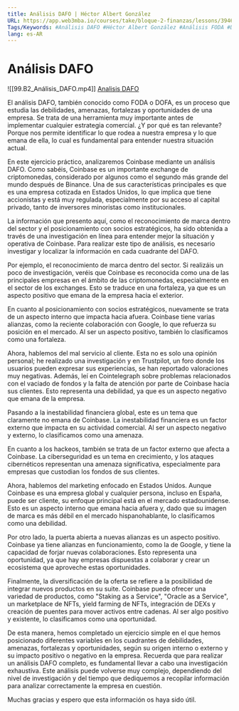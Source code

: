 ```yaml
---
title: Análisis DAFO | Héctor Albert González
URL: https://app.web3mba.io/courses/take/bloque-2-finanzas/lessons/39464117-analisis-dafo-hector-albert-gonzalez
Tags/Keywords: #Análisis DAFO #Héctor Albert González #Análisis FODA #DAFO #FODA
lang: es-AR
---
```

# Análisis DAFO
![[99.B2_Análisis_DAFO.mp4]]
[Analisis DAFO](https://app.web3mba.io?wvideo=kkmo28tqr3)

El análisis DAFO, también conocido como FODA o DOFA, es un proceso que estudia las debilidades, amenazas, fortalezas y oportunidades de una empresa. Se trata de una herramienta muy importante antes de implementar cualquier estrategia comercial. ¿Y por qué es tan relevante? Porque nos permite identificar lo que rodea a nuestra empresa y lo que emana de ella, lo cual es fundamental para entender nuestra situación actual.

En este ejercicio práctico, analizaremos Coinbase mediante un análisis DAFO. Como sabéis, Coinbase es un importante exchange de criptomonedas, considerado por algunos como el segundo más grande del mundo después de Binance. Una de sus características principales es que es una empresa cotizada en Estados Unidos, lo que implica que tiene accionistas y está muy regulada, especialmente por su acceso al capital privado, tanto de inversores minoristas como institucionales.

La información que presento aquí, como el reconocimiento de marca dentro del sector y el posicionamiento con socios estratégicos, ha sido obtenida a través de una investigación en línea para entender mejor la situación y operativa de Coinbase. Para realizar este tipo de análisis, es necesario investigar y localizar la información en cada cuadrante del DAFO.

Por ejemplo, el reconocimiento de marca dentro del sector. Si realizáis un poco de investigación, veréis que Coinbase es reconocida como una de las principales empresas en el ámbito de las criptomonedas, especialmente en el sector de los exchanges. Esto se traduce en una fortaleza, ya que es un aspecto positivo que emana de la empresa hacia el exterior.

En cuanto al posicionamiento con socios estratégicos, nuevamente se trata de un aspecto interno que impacta hacia afuera. Coinbase tiene varias alianzas, como la reciente colaboración con Google, lo que refuerza su posición en el mercado. Al ser un aspecto positivo, también lo clasificamos como una fortaleza.

Ahora, hablemos del mal servicio al cliente. Esta no es solo una opinión personal; he realizado una investigación y en Trustpilot, un foro donde los usuarios pueden expresar sus experiencias, se han reportado valoraciones muy negativas. Además, leí en Cointelegraph sobre problemas relacionados con el vaciado de fondos y la falta de atención por parte de Coinbase hacia sus clientes. Esto representa una debilidad, ya que es un aspecto negativo que emana de la empresa.

Pasando a la inestabilidad financiera global, este es un tema que claramente no emana de Coinbase. La inestabilidad financiera es un factor externo que impacta en su actividad comercial. Al ser un aspecto negativo y externo, lo clasificamos como una amenaza.

En cuanto a los hackeos, también se trata de un factor externo que afecta a Coinbase. La ciberseguridad es un tema en crecimiento, y los ataques cibernéticos representan una amenaza significativa, especialmente para empresas que custodian los fondos de sus clientes.

Ahora, hablemos del marketing enfocado en Estados Unidos. Aunque Coinbase es una empresa global y cualquier persona, incluso en España, puede ser cliente, su enfoque principal está en el mercado estadounidense. Esto es un aspecto interno que emana hacia afuera y, dado que su imagen de marca es más débil en el mercado hispanohablante, lo clasificamos como una debilidad.

Por otro lado, la puerta abierta a nuevas alianzas es un aspecto positivo. Coinbase ya tiene alianzas en funcionamiento, como la de Google, y tiene la capacidad de forjar nuevas colaboraciones. Esto representa una oportunidad, ya que hay empresas dispuestas a colaborar y crear un ecosistema que aproveche estas oportunidades.

Finalmente, la diversificación de la oferta se refiere a la posibilidad de integrar nuevos productos en su suite. Coinbase puede ofrecer una variedad de productos, como "Staking as a Service", "Oracle as a Service", un marketplace de NFTs, yield farming de NFTs, integración de DEXs y creación de puentes para mover activos entre cadenas. Al ser algo positivo y existente, lo clasificamos como una oportunidad.

De esta manera, hemos completado un ejercicio simple en el que hemos posicionado diferentes variables en los cuadrantes de debilidades, amenazas, fortalezas y oportunidades, según su origen interno o externo y su impacto positivo o negativo en la empresa. Recuerda que para realizar un análisis DAFO completo, es fundamental llevar a cabo una investigación exhaustiva. Este análisis puede volverse muy complejo, dependiendo del nivel de investigación y del tiempo que dediquemos a recopilar información para analizar correctamente la empresa en cuestión.

Muchas gracias y espero que esta información os haya sido útil.
